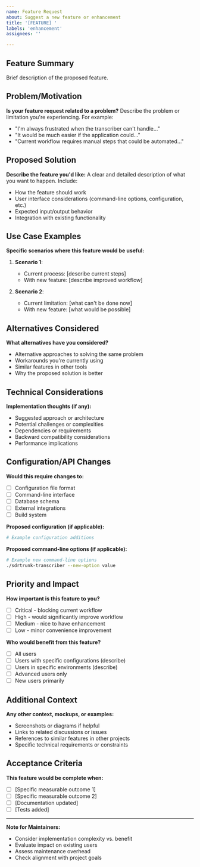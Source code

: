 ```yaml
---
name: Feature Request
about: Suggest a new feature or enhancement
title: '[FEATURE] '
labels: 'enhancement'
assignees: ''

---
```


## Feature Summary

Brief description of the proposed feature.

## Problem/Motivation

**Is your feature request related to a problem?**
Describe the problem or limitation you're experiencing. For example:
- "I'm always frustrated when the transcriber can't handle..."
- "It would be much easier if the application could..."
- "Current workflow requires manual steps that could be automated..."

## Proposed Solution

**Describe the feature you'd like:**
A clear and detailed description of what you want to happen. Include:
- How the feature should work
- User interface considerations (command-line options, configuration, etc.)
- Expected input/output behavior
- Integration with existing functionality

## Use Case Examples

**Specific scenarios where this feature would be useful:**

1. **Scenario 1**: 
   - Current process: [describe current steps]
   - With new feature: [describe improved workflow]

2. **Scenario 2**: 
   - Current limitation: [what can't be done now]
   - With new feature: [what would be possible]

## Alternatives Considered

**What alternatives have you considered?**
- Alternative approaches to solving the same problem
- Workarounds you're currently using
- Similar features in other tools
- Why the proposed solution is better

## Technical Considerations

**Implementation thoughts (if any):**
- Suggested approach or architecture
- Potential challenges or complexities
- Dependencies or requirements
- Backward compatibility considerations
- Performance implications

## Configuration/API Changes

**Would this require changes to:**
- [ ] Configuration file format
- [ ] Command-line interface
- [ ] Database schema
- [ ] External integrations
- [ ] Build system

**Proposed configuration (if applicable):**
```yaml
# Example configuration additions
```

**Proposed command-line options (if applicable):**
```bash
# Example new command-line options
./sdrtrunk-transcriber --new-option value
```

## Priority and Impact

**How important is this feature to you?**
- [ ] Critical - blocking current workflow
- [ ] High - would significantly improve workflow
- [ ] Medium - nice to have enhancement
- [ ] Low - minor convenience improvement

**Who would benefit from this feature?**
- [ ] All users
- [ ] Users with specific configurations (describe)
- [ ] Users in specific environments (describe)
- [ ] Advanced users only
- [ ] New users primarily

## Additional Context

**Any other context, mockups, or examples:**
- Screenshots or diagrams if helpful
- Links to related discussions or issues
- References to similar features in other projects
- Specific technical requirements or constraints

## Acceptance Criteria

**This feature would be complete when:**
- [ ] [Specific measurable outcome 1]
- [ ] [Specific measurable outcome 2]
- [ ] [Documentation updated]
- [ ] [Tests added]

---

**Note for Maintainers:**
- Consider implementation complexity vs. benefit
- Evaluate impact on existing users
- Assess maintenance overhead
- Check alignment with project goals
